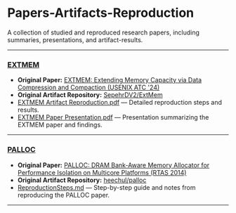 # Papers-Artifacts-Reproduction
A collection of studied and reproduced research papers, including summaries, presentations, and artifact-results.

---

### [EXTMEM](./EXTMEM)
- **Original Paper:** [EXTMEM: Extending Memory Capacity via Data Compression and Compaction (USENIX ATC '24)](https://www.usenix.org/system/files/atc24-jalalian.pdf)
- **Original Artifact Repository:** [SepehrDV2/ExtMem](https://github.com/SepehrDV2/ExtMem)
- [EXTMEM Artifact Reproduction.pdf](./EXTMEM/EXTMEM%20Artifact%20Reproduction.pdf) — Detailed reproduction steps and results.
- [EXTMEM Paper Presentation.pdf](./EXTMEM/EXTMEM%20Paper%20Presentation.pdf) — Presentation summarizing the EXTMEM paper and findings.

---

### [PALLOC](./PALLOC)
- **Original Paper:** [PALLOC: DRAM Bank-Aware Memory Allocator for Performance Isolation on Multicore Platforms (RTAS 2014)](https://cs-people.bu.edu/rmancuso/files/papers/palloc-rtas2014.pdf)
- **Original Artifact Repository:** [heechul/palloc](https://github.com/heechul/palloc)
- [ReproductionSteps.md](./PALLOC/ReproductionSteps.md) — Step-by-step guide and notes from reproducing the PALLOC paper.

---

